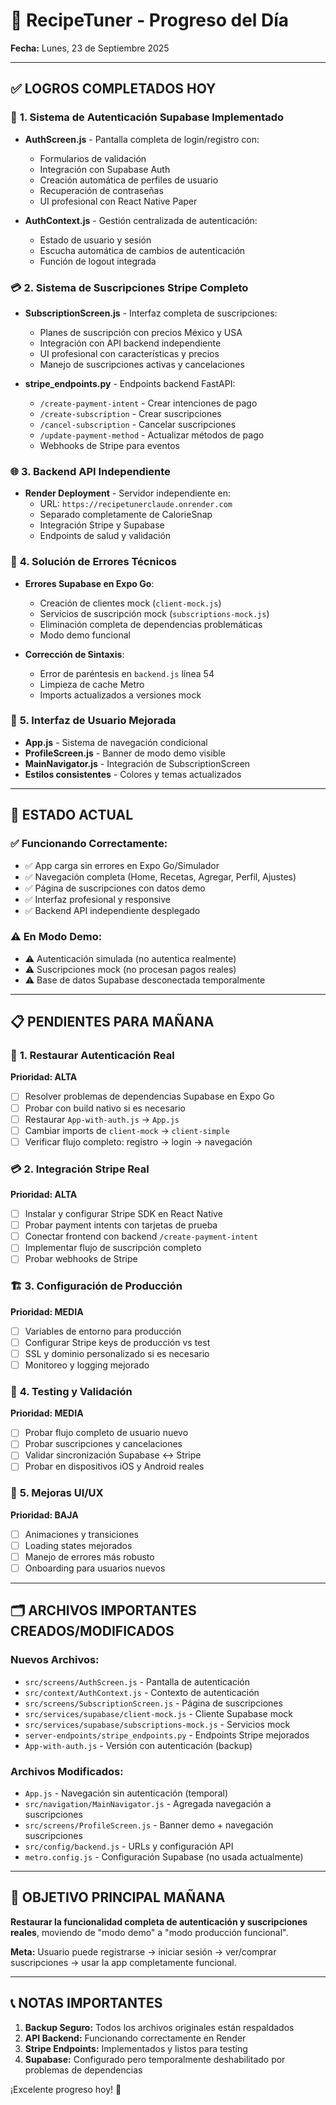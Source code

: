 # 📱 RecipeTuner - Progreso del Día
**Fecha:** Lunes, 23 de Septiembre 2025

---

## ✅ **LOGROS COMPLETADOS HOY**

### 🔐 **1. Sistema de Autenticación Supabase Implementado**
- **AuthScreen.js** - Pantalla completa de login/registro con:
  - Formularios de validación
  - Integración con Supabase Auth
  - Creación automática de perfiles de usuario
  - Recuperación de contraseñas
  - UI profesional con React Native Paper

- **AuthContext.js** - Gestión centralizada de autenticación:
  - Estado de usuario y sesión
  - Escucha automática de cambios de autenticación
  - Función de logout integrada

### 💳 **2. Sistema de Suscripciones Stripe Completo**
- **SubscriptionScreen.js** - Interfaz completa de suscripciones:
  - Planes de suscripción con precios México y USA
  - Integración con API backend independiente
  - UI profesional con características y precios
  - Manejo de suscripciones activas y cancelaciones

- **stripe_endpoints.py** - Endpoints backend FastAPI:
  - `/create-payment-intent` - Crear intenciones de pago
  - `/create-subscription` - Crear suscripciones
  - `/cancel-subscription` - Cancelar suscripciones
  - `/update-payment-method` - Actualizar métodos de pago
  - Webhooks de Stripe para eventos

### 🌐 **3. Backend API Independiente**
- **Render Deployment** - Servidor independiente en:
  - URL: `https://recipetunerclaude.onrender.com`
  - Separado completamente de CalorieSnap
  - Integración Stripe y Supabase
  - Endpoints de salud y validación

### 🔧 **4. Solución de Errores Técnicos**
- **Errores Supabase en Expo Go**:
  - Creación de clientes mock (`client-mock.js`)
  - Servicios de suscripción mock (`subscriptions-mock.js`)
  - Eliminación completa de dependencias problemáticas
  - Modo demo funcional

- **Corrección de Sintaxis**:
  - Error de paréntesis en `backend.js` línea 54
  - Limpieza de cache Metro
  - Imports actualizados a versiones mock

### 📱 **5. Interfaz de Usuario Mejorada**
- **App.js** - Sistema de navegación condicional
- **ProfileScreen.js** - Banner de modo demo visible
- **MainNavigator.js** - Integración de SubscriptionScreen
- **Estilos consistentes** - Colores y temas actualizados

---

## 🔄 **ESTADO ACTUAL**

### ✅ **Funcionando Correctamente:**
- ✅ App carga sin errores en Expo Go/Simulador
- ✅ Navegación completa (Home, Recetas, Agregar, Perfil, Ajustes)
- ✅ Página de suscripciones con datos demo
- ✅ Interfaz profesional y responsive
- ✅ Backend API independiente desplegado

### ⚠️ **En Modo Demo:**
- ⚠️ Autenticación simulada (no autentica realmente)
- ⚠️ Suscripciones mock (no procesan pagos reales)
- ⚠️ Base de datos Supabase desconectada temporalmente

---

## 📋 **PENDIENTES PARA MAÑANA**

### 🔐 **1. Restaurar Autenticación Real**
**Prioridad: ALTA**
- [ ] Resolver problemas de dependencias Supabase en Expo Go
- [ ] Probar con build nativo si es necesario
- [ ] Restaurar `App-with-auth.js` → `App.js`
- [ ] Cambiar imports de `client-mock` → `client-simple`
- [ ] Verificar flujo completo: registro → login → navegación

### 💳 **2. Integración Stripe Real**
**Prioridad: ALTA**
- [ ] Instalar y configurar Stripe SDK en React Native
- [ ] Probar payment intents con tarjetas de prueba
- [ ] Conectar frontend con backend `/create-payment-intent`
- [ ] Implementar flujo de suscripción completo
- [ ] Probar webhooks de Stripe

### 🏗️ **3. Configuración de Producción**
**Prioridad: MEDIA**
- [ ] Variables de entorno para producción
- [ ] Configurar Stripe keys de producción vs test
- [ ] SSL y dominio personalizado si es necesario
- [ ] Monitoreo y logging mejorado

### 🧪 **4. Testing y Validación**
**Prioridad: MEDIA**
- [ ] Probar flujo completo de usuario nuevo
- [ ] Probar suscripciones y cancelaciones
- [ ] Validar sincronización Supabase ↔ Stripe
- [ ] Probar en dispositivos iOS y Android reales

### 🎨 **5. Mejoras UI/UX**
**Prioridad: BAJA**
- [ ] Animaciones y transiciones
- [ ] Loading states mejorados
- [ ] Manejo de errores más robusto
- [ ] Onboarding para usuarios nuevos

---

## 🗂️ **ARCHIVOS IMPORTANTES CREADOS/MODIFICADOS**

### **Nuevos Archivos:**
- `src/screens/AuthScreen.js` - Pantalla de autenticación
- `src/context/AuthContext.js` - Contexto de autenticación
- `src/screens/SubscriptionScreen.js` - Página de suscripciones
- `src/services/supabase/client-mock.js` - Cliente Supabase mock
- `src/services/supabase/subscriptions-mock.js` - Servicios mock
- `server-endpoints/stripe_endpoints.py` - Endpoints Stripe mejorados
- `App-with-auth.js` - Versión con autenticación (backup)

### **Archivos Modificados:**
- `App.js` - Navegación sin autenticación (temporal)
- `src/navigation/MainNavigator.js` - Agregada navegación a suscripciones
- `src/screens/ProfileScreen.js` - Banner demo + navegación suscripciones
- `src/config/backend.js` - URLs y configuración API
- `metro.config.js` - Configuración Supabase (no usada actualmente)

---

## 🎯 **OBJETIVO PRINCIPAL MAÑANA**

**Restaurar la funcionalidad completa de autenticación y suscripciones reales**, moviendo de "modo demo" a "modo producción funcional".

**Meta:** Usuario puede registrarse → iniciar sesión → ver/comprar suscripciones → usar la app completamente funcional.

---

## 📞 **NOTAS IMPORTANTES**

1. **Backup Seguro:** Todos los archivos originales están respaldados
2. **API Backend:** Funcionando correctamente en Render
3. **Stripe Endpoints:** Implementados y listos para testing
4. **Supabase:** Configurado pero temporalmente deshabilitado por problemas de dependencias

¡Excelente progreso hoy! 🚀